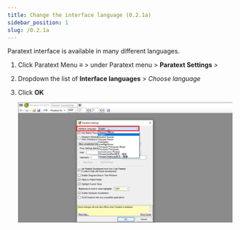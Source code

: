 ```yaml
---
title: Change the interface language (0.2.1a)
sidebar_position: 1
slug: /0.2.1a
---
```




Paratext interface is available in many different languages.

1. Click Paratext Menu **≡** &gt; under Paratext menu &gt; **Paratext Settings** &gt;
1. Dropdown the list of **Interface languages** &gt; _Choose language_
1. Click **OK**

	![](/notion_imgs/1791045483.png)

